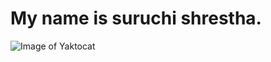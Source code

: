 # My name is suruchi shrestha.
![Image of Yaktocat](https://octodex.github.com/images/yaktocat.png)
